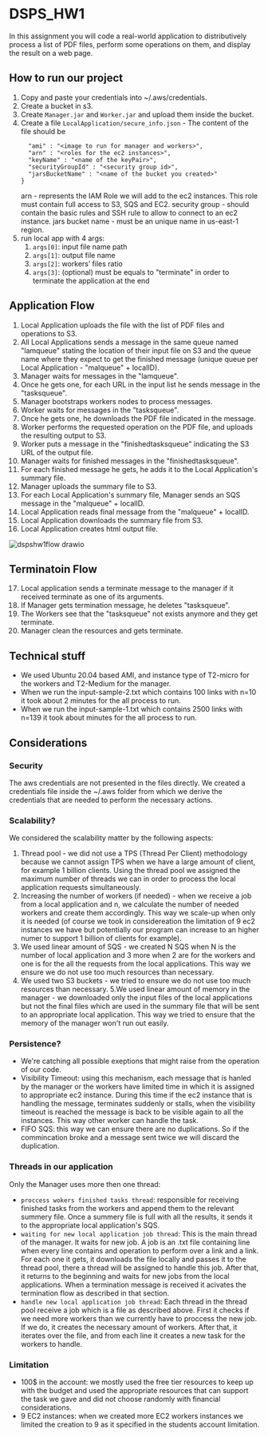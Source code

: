 # DSPS_HW1
In this assignment you will code a real-world application to distributively process a list of PDF files, perform some operations on them, and display the result on a web page.
## How to run our project
1. Copy and paste your credentials into ~/.aws/credentials.
2. Create a bucket in s3.
3. Create `Manager.jar` and `Worker.jar` and upload them inside the bucket.
4. Create a file `LocalApplication/secure_info.json` -
  The content of the file should be
    ```{
      "ami" : "<image to run for manager and workers>",
      "arn" : "<roles for the ec2 instances>",
      "keyName" : "<name of the keyPair>",
      "securityGroupId" : "<security group id>",
      "jarsBucketName" : "<name of the bucket you created>"
    }
   ```
   arn - represents the IAM Role we will add to the ec2 instances. This role must contain full access to S3, SQS and EC2.
   security group - should contain the basic rules and SSH rule to allow to connect to an ec2 instance.
   jars bucket name - must be an unique name in us-east-1 region.
5. run local app with 4 args:
   1. `args[0]`: input file name path
   2. `args[1]`: output file name
   3. `args[2]`: workers’ files ratio 
   4. `args[3]`: (optional) must be equals to "terminate" in order to terminate the application at the end
## Application Flow
1. Local Application uploads the file with the list of PDF files and operations to S3.
2. All Local Applications sends a message in the same queue named "lamqueue" stating the location of their input file on S3 and the queue name where they expect to get the finished message (unique queue per Local Application - "malqueue" + localID).
3. Manager waits for messages in the "lamqueue".
4. Once he gets one, for each URL in the input list he sends message in the "tasksqueue".
5. Manager bootstraps workers nodes to process messages.
6. Worker waits for messages in the "tasksqueue".
7. Once he gets one, he downloads the PDF file indicated in the message.
8. Worker performs the requested operation on the PDF file, and uploads the resulting output to S3.
9. Worker puts a message in the "finishedtasksqueue" indicating the S3 URL of the output file.
10. Manager waits for finished messages in the "finishedtasksqueue".
11. For each finished message he gets, he adds it to the Local Application's summary file.
12. Manager uploads the summary file to S3.
13. For each Local Application's summary file, Manager sends an SQS message in the "malqueue" + localID.
14. Local Application reads final message from the "malqueue" + localID.
15. Local Application downloads the summary file from S3.
16. Local Application creates html output file.

![dspshw1flow drawio](https://user-images.githubusercontent.com/48298162/144744422-c58abe04-9201-4869-bd95-36cbdbaede14.png)

## Terminatoin Flow
17. Local application sends a terminate message to the manager if it received terminate as one of its arguments.
18. If Manager gets termination message, he deletes "tasksqueue".
19. The Workers see that the "tasksqueue" not exists anymore and they get terminate.
20. Manager clean the resources and gets terminate.

## Technical stuff
- We used Ubuntu 20.04 based AMI, and instance type of T2-micro for the workers and T2-Medium for the manager.
- When we run the input-sample-2.txt which contains 100 links with n=10 it took about 2 minutes for the all process to run.
- When we run the input-sample-1.txt which contains 2500 links with n=139 it took about <to-be-continued> minutes for the all process to run.

## Considerations
### Security
The aws credentials are not presented in the files directly. We created a credentials file inside the ~/.aws folder from which we derive the credentials that are needed to perform the necessary actions.
### Scalability?
We considered the scalability matter by the following aspects:
1. Thread pool - we did not use a TPS (Thread Per Client) methodology because we cannot assign TPS when we have a large amount of client, for example 1 billion clients. Using the thread pool we assigned the maximum number of threads we can in order to process the local application requests simultaneously.
2. Increasing the number of workers (if needed) - when we receive a job from a local application and n, we calculate the number of needed workers and create them accordingly. This way we scale-up when only it is needed (of course we took in considereation the limitation of 9 ec2 instances we have but potentially our program can increase to an higher numer to support 1 billion of clients for example).
3. We used linear amount of SQS - we created N SQS when N is the number of local application and 3 more when 2 are for the workers and one is for the all the requests from the local applications. This way we ensure we do not use too much resources than necessary.
4. We used two S3 buckets - we tried to ensure we do not use too much resources than necessary.
5.We used linear amount of memory in the manager - we downloaded only the input files of the local applications but not the final files which are used in the summary file that will be sent to an appropriate local application. This way we tried to ensure that the memory of the manager won't run out easily.
### Persistence?
- We're catching all possible exeptions that might raise from the operation of our code.
- Visibility Timeout: using this mechanism, each message that is hanled by the manager or the workers have limited time in which it is assigned to appropriate ec2 instance. During this time if the ec2 instance that is handling the message, terminates suddenly or stalls, when the visibility timeout is reached the message is back to be visible again to all the instances. This way other worker can handle the task.
- FIFO SQS: this way we can ensure there are no duplications. So if the commincation broke and a message sent twice we will discard the duplication.
### Threads in our application
Only the Manager uses more then one thread:
- `proccess wokers finished tasks thread`: responsible for receiving finished tasks from the workers and append them to the relevant summery file. Once a summery file is full with all the results, it sends it to the appropriate local application's SQS. 
- `waiting for new local application job thread`: This is the main thread of the manager. 
It waits for new job. A job is an .txt file containing line when every line contains and operation to perform over a link and a link. For each one it gets, it downloads the file locally and passes it to the thread pool, there a thread will be assigned to handle this job. After that, it returns to the beginning and waits for new jobs from the local applications.
When a termination message is received it acivates the termination flow as described in that section.
- `handle new local application job thread`: Each thread in the thread pool receive a job which is a file as described above. First it checks if we need more workers than we currently have to proccess the new job. If we do, it creates the necessary amount of workers.
After that, it iterates over the file, and from each line it creates a new task for the workers to handle.
### Limitation
- 100$ in the account: we mostly used the free tier resources to keep up with the budget and used the appropriate resources that can support the task we gave and did not choose randomly with financial considerations.
- 9 EC2 instances: when we created more EC2 workers instances we limited the creation to 9 as it specified in the students account limitation.
